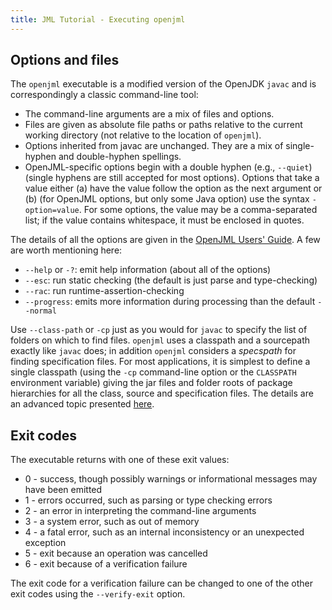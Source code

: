```yaml
---
title: JML Tutorial - Executing openjml
---
```


## Options and files

The `openjml` executable is a modified version of the OpenJDK `javac`
and is correspondingly a classic command-line tool:
* The command-line arguments are a mix of files and options.
* Files are given as absolute file paths 
or paths relative to the current working directory
(not relative to the location of `openjml`).
* Options inherited from javac are unchanged. They are a mix of single-hyphen and double-hyphen spellings.
* OpenJML-specific options begin with a double hyphen (e.g., `--quiet`) (single hyphens are still accepted for most options). 
Options that take a value either (a) have the value follow the option as the next argument or (b) 
(for OpenJML options, but only some Java option) use the syntax `-option=value`.
For some options, the value may be a comma-separated list; if the value contains
whitespace, it must be enclosed in quotes.

The details of all the options are given in the [OpenJML Users' Guide](../documentation/OpenJMLUserGuide.pdf). A few are worth mentioning here:
* `--help` or `-?`: emit help information (about all of the options)
* `--esc`: run static checking (the default is just parse and type-checking)
* `--rac`: run runtime-assertion-checking
* `--progress`: emits more information during processing than the default `--normal`

Use `--class-path` or `-cp` just as you would for `javac` to specify the list of folders on which to find files. `openjml` uses a classpath and a sourcepath exactly like `javac` does; in addition `openjml` considers a _specspath_ for finding specification files. For most applications, it is simplest to define a single classpath (using the `-cp` command-line option or the `CLASSPATH` environment variable) giving the jar files and folder roots of package hierarchies for all the class, source and specification files. The details are an advanced topic presented [here](SpecificationFiles).

## Exit codes

The executable returns with one of these exit values:
* 0 - success, though possibly warnings or informational messages may have been emitted
* 1 - errors occurred, such as parsing or type checking errors
* 2 - an error in interpreting the command-line arguments
* 3 - a system error, such as out of memory
* 4 - a fatal error, such as an internal inconsistency or an unexpected exception
* 5 - exit because an operation was cancelled 
* 6 - exit because of a verification failure

The exit code for a verification failure can be changed to one of the other exit codes using the `--verify-exit` option.


